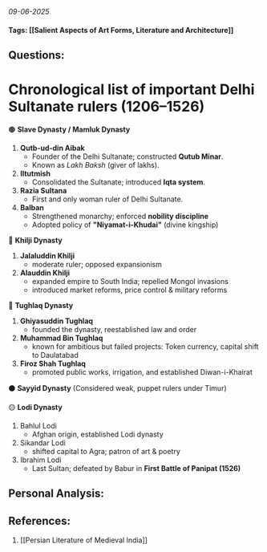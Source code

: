 *09-06-2025*
#### Tags: [[Salient Aspects of Art Forms, Literature and Architecture]]


## Questions:



# Chronological list of important Delhi Sultanate rulers (1206–1526)

🟤 **Slave Dynasty / Mamluk Dynasty**
1. **Qutb-ud-din Aibak** 
    - Founder of the Delhi Sultanate; constructed **Qutub Minar**.
    - Known as _Lakh Baksh_ (giver of lakhs).    
2. **Iltutmish**
    - Consolidated the Sultanate; introduced **Iqta system**.    
3. **Razia Sultana** 
    - First and only woman ruler of Delhi Sultanate.    
4. **Balban**
    - Strengthened monarchy; enforced **nobility discipline**
    - Adopted policy of **"Niyamat-i-Khudai"** (divine kingship)

🔵 **Khilji Dynasty**
1. **Jalaluddin Khilji**
	- moderate ruler; opposed expansionism
2. **Alauddin Khilji**
	- expanded empire to South India; repelled Mongol invasions
	- introduced market reforms, price control & military reforms

🔴 **Tughlaq Dynasty**
1. **Ghiyasuddin Tughlaq**
	- founded the dynasty, reestablished law and order
2. **Muhammad Bin Tughlaq**
	- known for ambitious but failed projects: Token currency, capital shift to Daulatabad
3. **Firoz Shah Tughlaq**
	- promoted public works, irrigation, and established Diwan-i-Khairat

⚫ **Sayyid Dynasty**
(Considered weak, puppet rulers under Timur)

🟡 **Lodi Dynasty**
1. Bahlul Lodi
	- Afghan origin, established Lodi dynasty
2. Sikandar Lodi
	- shifted capital to Agra; patron of art & poetry
3. Ibrahim Lodi
	- Last Sultan; defeated by Babur in **First Battle of Panipat (1526)**
## Personal Analysis:


## References:

1. [[Persian Literature of Medieval India]]